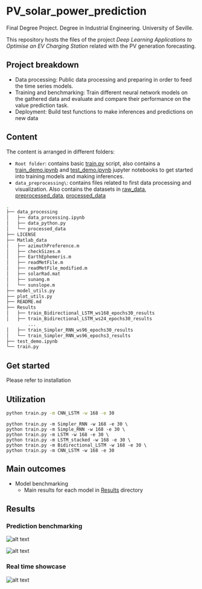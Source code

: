 # PV_solar_power_prediction

Final Degree Project.
Degree in Industrial Engineering. University of Seville.

This repository hosts the files of the project *Deep Learning Applications to Optimise an EV Charging Station* related with the PV generation forecasting.

## Project breakdown
- Data processing: Public data processing and preparing in order to feed the time series models.
- Training and benchmarking: Train different neural network models on the gathered data and evaluate and compare their performance on the value prediction task.
- Deployment: Build test functions to make inferences and predictions on new data

## Content
The content is arranged in different folders:
- `Root folder`: contains basic [train.py](train.py) script, also contains a [train_demo.ipynb](train_demo.ipynb) and [test_demo.ipynb](test_demo.ipynb) jupyter notebooks to get started into training models and making inferences.
- `data_preprocessing\`: contains files related to first data processing and visualization. Also contains the datasets in [raw_data](raw_data), [preprocessed_data](preprocessed_data), [processed_data](processed_data) 

```bash
.
├── data_processing
│   ├── data_processing.ipynb
│   ├── data_python.py
│   └── processed_data
├── LICENSE
├── Matlab_data
│   ├── azimuthPreference.m
│   ├── checkSizes.m
│   ├── EarthEphemeris.m
│   ├── readMetFile.m
│   ├── readMetFile_modified.m
│   ├── solarRad.mat
│   ├── sunang.m
│   └── sunslope.m
├── model_utils.py
├── plot_utils.py
├── README.md
├── Results
│   ├── train_Bidirectional_LSTM_ws168_epochs30_results
│   ├── train_Bidirectional_LSTM_ws24_epochs30_results
        ...
│   ├── train_Simpler_RNN_ws96_epochs30_results
│   └── train_Simpler_RNN_ws96_epochs3_results
├── test_demo.ipynb
└── train.py
```

## Get started
Please refer to installation

## Utilization
```sh
python train.py -m CNN_LSTM -w 168 -e 30
```

```
python train.py -m Simpler_RNN -w 168 -e 30 \
python train.py -m Simple_RNN -w 168 -e 30 \
python train.py -m LSTM -w 168 -e 30 \
python train.py -m LSTM_stacked -w 168 -e 30 \
python train.py -m Bidirectional_LSTM -w 168 -e 30 \
python train.py -m CNN_LSTM -w 168 -e 30
```

## Main outcomes
- Model benchmarking
    - Main results for each model in [Results]() directory

## Results
### Prediction benchmarking
![alt text]()

![alt text]()

### Real time showcase
![alt text]()
